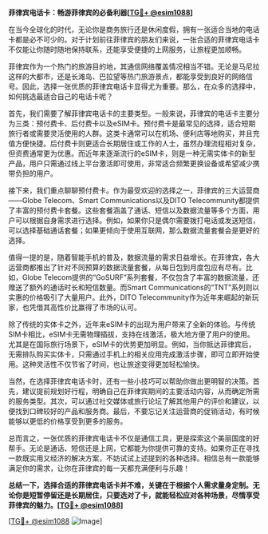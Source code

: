 **菲律宾电话卡：畅游菲律宾的必备利器[[TG💪+ @esim1088](https://t.me/s/esim1088)]**

在当今全球化的时代，无论你是商务旅行还是休闲度假，拥有一张适合当地的电话卡都是必不可少的。对于计划前往菲律宾的朋友们来说，一张合适的菲律宾电话卡不仅能让你随时随地保持联系，还能享受便捷的上网服务，让旅程更加顺畅。

菲律宾作为一个热门的旅游目的地，其通信网络覆盖情况相当不错。无论是马尼拉这样的大都市，还是长滩岛、巴拉望等热门旅游景点，都能享受到良好的网络信号。因此，选择一张优质的菲律宾电话卡显得尤为重要。那么，在众多的选择中，如何挑选最适合自己的电话卡呢？

首先，我们需要了解菲律宾电话卡的主要类型。一般来说，菲律宾的电话卡主要分为三类：预付费卡、后付费卡以及eSIM卡。预付费卡是最常见的选择，适合短期旅行者或需要灵活使用的人群。这类卡通常可以在机场、便利店等地购买，并且充值方便快捷。后付费卡则更适合长期居住或工作的人士，虽然办理流程相对复杂，但资费通常更为优惠。而近年来逐渐流行的eSIM卡，则是一种无需实体卡的新型产品，用户只需通过线上平台激活即可使用，非常适合频繁更换设备或希望减少携带负担的用户。

接下来，我们重点聊聊预付费卡。作为最受欢迎的选择之一，菲律宾的三大运营商——Globe Telecom、Smart Communications以及DITO Telecommunity都提供了丰富的预付费卡套餐。这些套餐涵盖了通话、短信以及数据流量等多个方面，用户可以根据自身需求进行选择。例如，如果你只是偶尔需要拨打电话或发送短信，可以选择基础通话套餐；如果更倾向于使用互联网，那么数据流量套餐会是更好的选择。

值得一提的是，随着智能手机的普及，数据流量的需求日益增长。在菲律宾，各大运营商都推出了针对不同预算的数据流量套餐，从每日包到月度包应有尽有。比如，Globe Telecom提供的“GoSURF”系列套餐，不仅包含了丰富的数据流量，还赠送了额外的通话时长和短信数量。而Smart Communications的“TNT”系列则以实惠的价格吸引了大量用户。此外，DITO Telecommunity作为近年来崛起的新玩家，也凭借其高性价比赢得了市场的认可。

除了传统的实体卡之外，近年来eSIM卡的出现为用户带来了全新的体验。与传统SIM卡相比，eSIM卡无需物理插拔，支持在线激活，极大地方便了用户的使用。尤其是在国际旅行场景下，eSIM卡的优势更加明显。例如，当你抵达菲律宾后，无需排队购买实体卡，只需通过手机上的相关应用完成激活步骤，即可立即开始使用。这种灵活性不仅节省了时间，也让旅途变得更加轻松愉快。

当然，在选择菲律宾电话卡时，还有一些小技巧可以帮助你做出更明智的决策。首先，建议提前规划好行程，明确自己在菲律宾期间的主要活动内容，从而确定所需的服务类型。其次，可以通过社交媒体或旅行论坛了解其他用户的评价和建议，以便找到口碑较好的产品和服务商。最后，不要忘记关注运营商的促销活动，有时候能够以更低的价格享受到更多的服务。

总而言之，一张优质的菲律宾电话卡不仅是通信工具，更是探索这个美丽国度的好帮手。无论是通话、短信还是上网，它都能为你提供可靠的支持。如果你正在寻找一款既实用又经济的解决方案，不妨试试上述提到的各种选择。相信总有一款能够满足你的需求，让你在菲律宾的每一天都充满便利与乐趣！

**总结一下，选择合适的菲律宾电话卡并不难，关键在于根据个人需求量身定制。无论你是短暂停留还是长期居住，只要选对了卡，就能轻松应对各种场景，尽情享受菲律宾的魅力。[[TG💪+ @esim1088](https://t.me/s/esim1088)]**

[[TG💪+ @esim1088](https://t.me/s/esim1088) ![Image](https://i.postimg.cc/4NQfJmqS/Snipaste-2025-05-13-00-14-12.png)]
